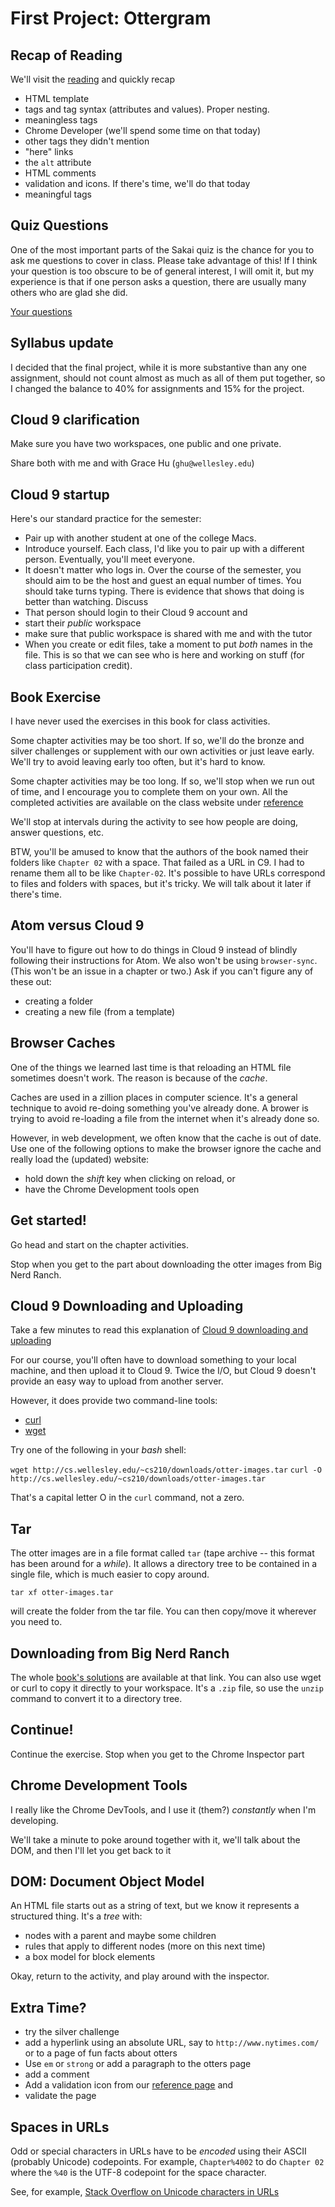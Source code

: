 # First Project: Ottergram

## Recap of Reading

We'll visit the [reading](../../reading/ch02.html) and quickly recap

* HTML template
* tags and tag syntax (attributes and values). Proper nesting.
* meaningless tags
* Chrome Developer (we'll spend some time on that today)
* other tags they didn't mention
* "here" links
* the `alt` attribute
* HTML comments
* validation and icons.  If there's time, we'll do that today
* meaningful tags

## Quiz Questions

One of the most important parts of the Sakai quiz is the chance for you to
ask me questions to cover in class. Please take advantage of this!  If I
think your question is too obscure to be of general interest, I will omit
it, but my experience is that if one person asks a question, there are
usually many others who are glad she did.

[Your questions](../../quizzes/quiz01.html)

## Syllabus update

I decided that the final project, while it is more substantive than any
one assignment, should not count almost as much as all of them put
together, so I changed the balance to 40% for assignments and 15% for the
project.

## Cloud 9 clarification

Make sure you have two workspaces, one public and one private.

Share both with me and with Grace Hu (`ghu@wellesley.edu`)

## Cloud 9 startup

Here's our standard practice for the semester:

* Pair up with another student at one of the college Macs. 
* Introduce yourself. Each class, I'd like you to pair up with a different person.
Eventually, you'll meet everyone.
* It doesn't matter who logs in. Over the course of the semester, you should aim
to be the host and guest an equal number of times. You should take turns typing. There is evidence that shows that doing is better than watching.  Discuss 
* That person should login to their Cloud 9 account and
* start their *public* workspace
* make sure that public workspace is shared with me and with the tutor
* When you create or edit files, take a moment to put *both* names in the file. This is so that we can see who is here and working on stuff (for class participation credit).

## Book Exercise

I have never used the exercises in this book for class activities.

Some chapter activities may be too short. If so, we'll do the bronze and
silver challenges or supplement with our own activities or just leave
early. We'll try to avoid leaving early too often, but it's hard to know.

Some chapter activities may be too long. If so, we'll stop when we run out
of time, and I encourage you to complete them on your own. All the
completed activities are available on the class website under
[reference](../../reference.html)

We'll stop at intervals during the activity to see how people are doing,
answer questions, etc.

BTW, you'll be amused to know that the authors of the book named their
folders like `Chapter 02` with a space.  That failed as a URL in C9. I had
to rename them all to be like `Chapter-02`.  It's possible to have URLs
correspond to files and folders with spaces, but it's tricky. We will talk
about it later if there's time.

## Atom versus Cloud 9

You'll have to figure out how to do things in Cloud 9 instead of blindly
following their instructions for Atom. We also won't be using
`browser-sync`. (This won't be an issue in a chapter or two.)  Ask if you
can't figure any of these out:

* creating a folder
* creating a new file (from a template)

## Browser Caches

One of the things we learned last time is that reloading an HTML file
sometimes doesn't work. The reason is because of the *cache*.

Caches are used in a zillion places in computer science. It's a general
technique to avoid re-doing something you've already done. A brower is
trying to avoid re-loading a file from the internet when it's already done
so.

However, in web development, we often know that the cache is out of
date. Use one of the following options to make the browser ignore the
cache and really load the (updated) website:

* hold down the *shift* key when clicking on reload, or
* have the Chrome Development tools open

## Get started!

Go head and start on the chapter activities.

Stop when you get to the part about downloading the otter images from Big Nerd Ranch.

## Cloud 9 Downloading and Uploading

Take a few minutes to read this explanation of [Cloud 9 downloading and
uploading](https://docs.c9.io/docs/download-files)

For our course, you'll often have to download something to your local
machine, and then upload it to Cloud 9.  Twice the I/O, but Cloud 9
doesn't provide an easy way to upload from another server.

However, it does provide two command-line tools:

* [curl](https://linux.die.net/man/1/curl)
* [wget](https://linux.die.net/man/1/wget)

Try one of the following in your *bash* shell:

`wget http://cs.wellesley.edu/~cs210/downloads/otter-images.tar`
`curl -O http://cs.wellesley.edu/~cs210/downloads/otter-images.tar`

That's a capital letter O in the `curl` command, not a zero.

## Tar

The otter images are in a file format called `tar` (tape archive -- this
format has been around for a *while*). It allows a directory tree to be
contained in a single file, which is much easier to copy around.

`tar xf otter-images.tar`

will create the folder from the tar file. You can then copy/move it
wherever you need to.

## Downloading from Big Nerd Ranch

The whole [book's
solutions](http://bignerdranch.com/downloads/front-end-dev-resources.zip)
are available at that link.  You can also use wget or curl to copy it
directly to your workspace. It's a `.zip` file, so use the `unzip` command
to convert it to a directory tree.

## Continue!

Continue the exercise.  Stop when you get to the Chrome Inspector part

## Chrome Development Tools

I really like the Chrome DevTools, and I use it (them?) *constantly* when
I'm developing.

We'll take a minute to poke around together with it, we'll talk about the
DOM, and then I'll let you get back to it

## DOM: Document Object Model

An HTML file starts out as a string of text, but we know it represents a
structured thing. It's a *tree* with:

* nodes with a parent and maybe some children
* rules that apply to different nodes (more on this next time)
* a box model for block elements

Okay, return to the activity, and play around with the inspector.  

## Extra Time?

* try the silver challenge
* add a hyperlink using an absolute URL, say to `http://www.nytimes.com/` or to a page of fun facts about otters
* Use `em` or `strong` or add a paragraph to the otters page
* add a comment
* Add a validation icon from our [reference page](../../reference.html) and
* validate the page

## Spaces in URLs

Odd or special characters in URLs have to be *encoded* using their ASCII
(probably Unicode) codepoints.  For example, `Chapter%4002` to do `Chapter
02` where the `%40` is the UTF-8 codepoint for the space character.

See, for example, [Stack Overflow on Unicode characters in URLs](http://stackoverflow.com/questions/2742852/unicode-characters-in-urls)
